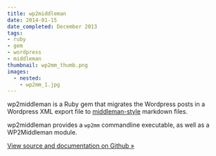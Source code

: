 ```yaml
---
title: wp2middleman
date: 2014-01-15
date_completed: December 2013
tags:
- ruby
- gem
- wordpress
- middleman
thumbnail: wp2mm_thumb.png
images:
  - nested:
    - wp2mm_1.jpg
---
```


wp2middleman is a Ruby gem that migrates the Wordpress posts in a Wordpress XML export file to [middleman-style](http://middlemanapp.com) markdown files.

wp2middleman provides a `wp2mm` commandline executable, as well as a WP2Middleman module.

[View source and documentation on Github &raquo;](http://github.com/mdb/wp2middleman)
